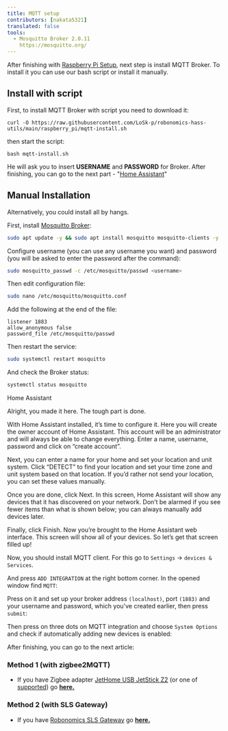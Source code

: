 ```yaml
---
title: MQTT setup
contributors: [nakata5321]
translated: false
tools:
  - Mosquitto Broker 2.0.11
    https://mosquitto.org/
---
```


After finishing with [Raspberry Pi Setup](/docs/raspberry-setup/), next step is install MQTT Broker. To install it you can use our bash script or install it manually.

## Install with script

First, to install MQTT Broker with script you need to download it:

```shell
curl -O https://raw.githubusercontent.com/LoSk-p/robonomics-hass-utils/main/raspberry_pi/mqtt-install.sh
```

then start the script:

```shell
bash mqtt-install.sh
```

He will ask you to insert **USERNAME** and **PASSWORD** for Broker.
After finishing, you can go to the next part - "[Home Assistant](#home-assistant)"

## Manual Installation

Alternatively, you could install all by hangs.

First, install [Mosquitto Broker](https://mosquitto.org/):

```bash
sudo apt update -y && sudo apt install mosquitto mosquitto-clients -y
```

Configure username (you can use any username you want) and password (you will be asked to enter the password after the command):

```bash
sudo mosquitto_passwd -c /etc/mosquitto/passwd <username>
```

Then edit configuration file:

```bash
sudo nano /etc/mosquitto/mosquitto.conf
```

Add the following at the end of the file:

```
listener 1883
allow_anonymous false
password_file /etc/mosquitto/passwd
```

Then restart the service:

```bash
sudo systemctl restart mosquitto
```

And check the Broker status:

```bash
systemctl status mosquitto
```

<robo-wiki-picture src="home-assistant/mosquitto.jpg" alt="Broker status" />


<robo-wiki-title :type="3" anchor="home-assistant"> 
  Home Assistant
</robo-wiki-title>

Alright, you made it here. The tough part is done.

With Home Assistant installed, it’s time to configure it. Here you will create the owner account of Home Assistant. 
This account will be an administrator and will always be able to change everything. Enter a name, username, password and click on “create account”.

<robo-wiki-picture src="home-assistant/username.jpg" alt="create user" />

Next, you can enter a name for your home and set your location and unit system. Click “DETECT” to find your location and set your time zone and unit system based on that location.
If you’d rather not send your location, you can set these values manually.

<robo-wiki-picture src="home-assistant/location.jpg" alt="set location" />

Once you are done, click Next. In this screen, Home Assistant will show any devices that it has discovered on your network.
Don’t be alarmed if you see fewer items than what is shown below; you can always manually add devices later.

<robo-wiki-picture src="home-assistant/add-devices.jpg" alt="additional devices" />

Finally, click Finish. Now you’re brought to the Home Assistant web interface.
This screen will show all of your devices. So let’s get that screen filled up!

Now, you should install MQTT client. For this go to `Settings` -> `devices & Services`.

<robo-wiki-picture src="home-assistant/settings.jpg" alt="settings screen" />

And press `ADD INTEGRATION` at the right bottom corner. In the opened window find `MQTT`:

<robo-wiki-picture src="home-assistant/mqtt.jpg" />

Press on it and set up your broker address `(localhost)`, port `(1883)` 
and your username and password, which you've created earlier, then press `submit`:

<robo-wiki-picture src="home-assistant/mqtt-setup.jpg" />

Then press on three dots on MQTT integration and choose `System Options` and check if automatically adding new devices is enabled:

<robo-wiki-picture src="home-assistant/add-dev.jpg" />


After finishing, you can go to the next article:

### Method 1 (with zigbee2MQTT)
* If you have Zigbee adapter [JetHome USB JetStick Z2](https://jhome.ru/catalog/parts/PCBA/293/) (or one of [supported](https://www.zigbee2mqtt.io/information/supported_adapters.html)) go [**here.**](/docs/zigbee2-mqtt/)

### Method 2 (with SLS Gateway)
* If you have [Robonomics SLS Gateway](https://easyeda.com/ludovich88/robonomics_sls_gateway_v01) go [**here.**](/docs/sls-setup/)

